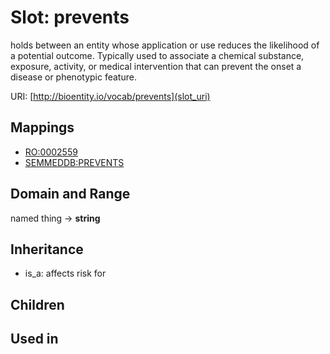 # Slot: prevents


holds between an entity whose application or use reduces the likelihood of a potential outcome.  Typically used to associate a chemical substance, exposure, activity, or medical intervention that can prevent the onset a disease or phenotypic feature.

URI: [http://bioentity.io/vocab/prevents](slot_uri)
## Mappings

 * [RO:0002559](http://purl.obolibrary.org/obo/RO_0002559)
 * [SEMMEDDB:PREVENTS](http://purl.obolibrary.org/obo/SEMMEDDB_PREVENTS)
## Domain and Range

named thing -> **string**
## Inheritance

 *  is_a: affects risk for
## Children

## Used in

